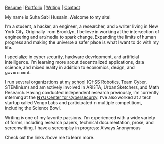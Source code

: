 [Resume](https://bit.ly/2HcTNym) | [Portfolio](http://sshussain.me/portfolio) | [Writing](http://sshussain.me/writing) | [Contact](http://sshussain.me/contact)

My name is Suha Sabi Hussain. Welcome to my site!

I’m a student, a hacker, an engineer, a researcher, and a writer living in New York City. Originally from Brooklyn, I believe in working at the intersection of engineering and art/media to spark change. Expanding the limits of human progress and making the universe a safer place is what I want to do with my life.

I specialize in cyber security, hardware development, and artificial intelligence. I’m learning more about decentralized applications, data science, and mixed reality in addition to economics, design, and government.

I run several organizations at [my school](http://www.qhss.org/) (QHSS Robotics, Team Cyber, STEMinism) and am actively involved in ARISTA, Urban Sketchers, and Math Research. Having conducted independent research previously, I’m currently interning at the [NYU Center for Cybersecurity](http://cyber.nyu.edu/). I’ve also worked at a tech startup called Vengo Labs and participated in multiple competitions, including the Science Bowl.

Writing is one of my favorite passions. I’m experienced with a wide variety of forms, including research papers, technical documentation, prose, and screenwriting. I have a screenplay in progress: Always Anonymous.

Check out the links above me to learn more.
